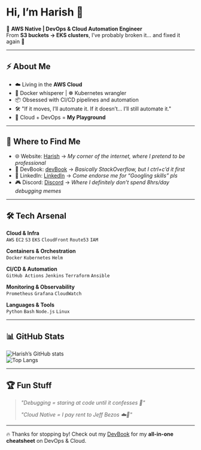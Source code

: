 # Hi, I’m Harish 👋  

🚀 **AWS Native | DevOps & Cloud Automation Engineer**  
From **S3 buckets → EKS clusters**, I’ve probably broken it… and fixed it again 🔧  

---

## ⚡ About Me  
- ☁️ Living in the **AWS Cloud**  
- 🐳 Docker whisperer | ☸️ Kubernetes wrangler  
- 📦 Obsessed with CI/CD pipelines and automation  
- 🛠️ "If it moves, I’ll automate it. If it doesn’t… I’ll still automate it."  
- 🤖 Cloud + DevOps = **My Playground**  

---

## 🔗 Where to Find Me  

- 🌐 Website: [Harish](https://harish8.com) → *My corner of the internet, where I pretend to be professional*  
- 📘 DevBook: [devBook](https://devbook.harish8.com) → *Basically StackOverflow, but I ctrl+c’d it first*  
- 💼 LinkedIn: [LinkedIn](https://www.linkedin.com/in/harish-s-553840368) → *Come endorse me for “Googling skills” pls*  
- 🎮 Discord: [Discord](https://discordapp.com/users/1341650829115002911) → *Where I definitely don’t spend 8hrs/day debugging memes*  

---

## 🛠️ Tech Arsenal  

**Cloud & Infra**  
`AWS` `EC2` `S3` `EKS` `CloudFront` `Route53` `IAM`  

**Containers & Orchestration**  
`Docker` `Kubernetes` `Helm`  

**CI/CD & Automation**  
`GitHub Actions` `Jenkins` `Terraform` `Ansible`  

**Monitoring & Observability**  
`Prometheus` `Grafana` `CloudWatch`  

**Languages & Tools**  
`Python` `Bash` `Node.js` `Linux`  

---

## 📊 GitHub Stats  
![Harish’s GitHub stats](https://github-readme-stats.vercel.app/api?username=Harish-SN&show_icons=true&theme=radical)  
![Top Langs](https://github-readme-stats.vercel.app/api/top-langs/?username=Harish-SN&layout=compact&theme=radical)  

---

## 🏆 Fun Stuff  
> *"Debugging = staring at code until it confesses 🐛"*  
>  
> *"Cloud Native = I pay rent to Jeff Bezos ☁️💸"*  

---

🔥 Thanks for stopping by! Check out my [DevBook](https://devbook.harish8.com) for my **all-in-one cheatsheet** on DevOps & Cloud.  
